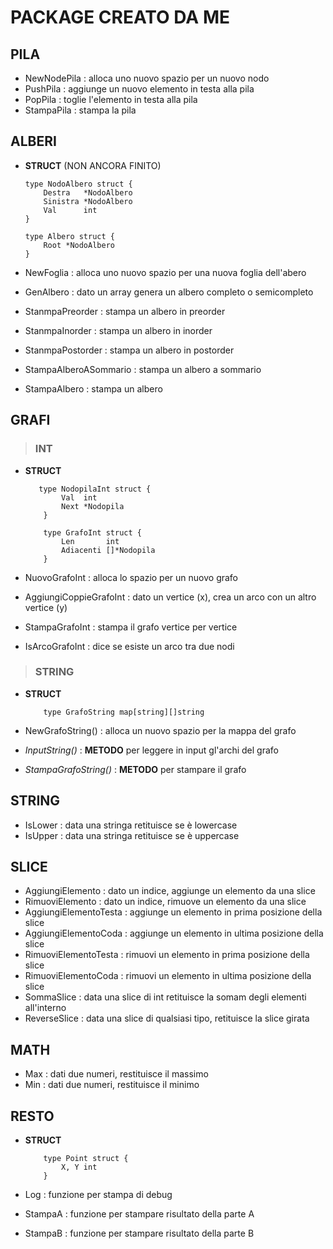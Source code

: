 # PACKAGE CREATO DA ME

## PILA

- NewNodePila : alloca uno nuovo spazio per un nuovo nodo
- PushPila : aggiunge un nuovo elemento in testa alla pila
- PopPila : toglie l'elemento in testa alla pila
- StampaPila : stampa la pila

## ALBERI

- **STRUCT** (NON ANCORA FINITO)

    ```GOLANG
    type NodoAlbero struct {
	    Destra   *NodoAlbero
	    Sinistra *NodoAlbero
	    Val      int
    }

    type Albero struct {
	    Root *NodoAlbero
    }
    ```

- NewFoglia : alloca uno nuovo spazio per una nuova foglia dell'abero
- GenAlbero : dato un array genera un albero completo o semicompleto
- StanmpaPreorder : stampa un albero in preorder
- StanmpaInorder : stampa un albero in inorder
- StanmpaPostorder : stampa un albero in postorder
- StampaAlberoASommario : stampa un albero a sommario
- StampaAlbero : stampa un albero

## GRAFI
> ### **INT**

- **STRUCT**

    ```GOLANG
       type NodopilaInt struct {
            Val  int
            Next *Nodopila
        }

        type GrafoInt struct {
            Len       int
            Adiacenti []*Nodopila
        }
    ```

- NuovoGrafoInt : alloca lo spazio per un nuovo grafo

- AggiungiCoppieGrafoInt : dato un vertice (x), crea un arco con un altro vertice (y)

- StampaGrafoInt : stampa il grafo vertice per vertice

- IsArcoGrafoInt : dice se esiste un arco tra due nodi

> ### STRING

- **STRUCT**

    ```GOLANG
        type GrafoString map[string][]string
    ```

- NewGrafoString() : alloca un nuovo spazio per la mappa del grafo

- *InputString()* : **METODO** per leggere in input gl'archi del grafo

- *StampaGrafoString()* : **METODO** per stampare il grafo

## STRING

- IsLower : data una stringa retituisce se è lowercase
- IsUpper : data una stringa retituisce se è uppercase

## SLICE

- AggiungiElemento : dato un indice, aggiunge un elemento da una slice
- RimuoviElemento : dato un indice, rimuove un elemento da una slice
- AggiungiElementoTesta : aggiunge un elemento in prima posizione della slice
- AggiungiElementoCoda : aggiunge un elemento in ultima posizione della slice
- RimuoviElementoTesta : rimuovi un elemento in prima posizione della slice
- RimuoviElementoCoda : rimuovi un elemento in ultima posizione della slice
- SommaSlice : data una slice di int retituisce la somam degli elementi all'interno
- ReverseSlice : data una slice di qualsiasi tipo, retituisce la slice girata

## MATH

- Max : dati due numeri, restituisce il massimo
- Min : dati due numeri, restituisce il minimo

## RESTO

- **STRUCT**

    ```GOLANG
        type Point struct {
            X, Y int
        }
    ```

- Log : funzione per stampa di debug

- StampaA : funzione per stampare risultato della parte A

- StampaB : funzione per stampare risultato della parte B
